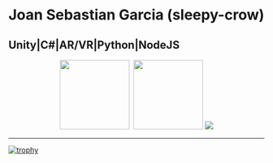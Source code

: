 # Joan Sebastian Garcia (sleepy-crow)
## Unity|C#|AR/VR|Python|NodeJS

<div align="center">

<img height="137.3px" src="https://github-readme-stats.vercel.app/api?username=sleepy-crow&show_icons=true&theme=vue-dark" />&nbsp;
<img height="137.3px" src="https://github-readme-stats.vercel.app/api/top-langs/?username=sleepy-crow&count_private=true&show_icons=true&theme=vue-dark&layout=compact" />
<img src="https://github-readme-streak-stats.herokuapp.com/?user=sleepy-crow&theme=vue-dark">

</div>

<hr>

[![trophy](https://github-profile-trophy.vercel.app/?username=sleepy-crow&title=Commit,MultiLanguage,Repositories,Followers,PullRequest&theme=darkhub&no-frame=true&margin-w=2&no-bg=false)](https://github.com/ryo-ma/github-profile-trophy)
